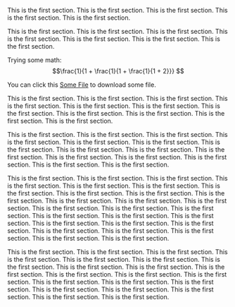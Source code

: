 This is the first section.
This is the first section.
This is the first section.
This is the first section.
This is the first section.


This is the first section.
This is the first section.
This is the first section.
This is the first section.
This is the first section.
This is the first section.
This is the first section.

Trying some math:
$$\frac{1}{1 + \frac{1}{1 + \frac{1}{1 + 2}}} $$

You can click this [Some File](---ThisDir---/someFile) to download some file.


This is the first section.
This is the first section.
This is the first section.
This is the first section.
This is the first section.
This is the first section.
This is the first section.
This is the first section.
This is the first section.
This is the first section.
This is the first section.


This is the first section.
This is the first section.
This is the first section.
This is the first section.
This is the first section.
This is the first section.
This is the first section.
This is the first section.
This is the first section.
This is the first section.
This is the first section.
This is the first section.
This is the first section.
This is the first section.
This is the first section.


This is the first section.
This is the first section.
This is the first section.
This is the first section.
This is the first section.
This is the first section.
This is the first section.
This is the first section.
This is the first section.
This is the first section.
This is the first section.
This is the first section.
This is the first section.
This is the first section.
This is the first section.
This is the first section.
This is the first section.
This is the first section.
This is the first section.
This is the first section.
This is the first section.
This is the first section.
This is the first section.
This is the first section.
This is the first section.
This is the first section.
This is the first section.

This is the first section.
This is the first section.
This is the first section.
This is the first section.
This is the first section.
This is the first section.
This is the first section.
This is the first section.
This is the first section.
This is the first section.
This is the first section.
This is the first section.
This is the first section.
This is the first section.
This is the first section.
This is the first section.
This is the first section.
This is the first section.
This is the first section.
This is the first section.
This is the first section.

